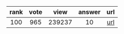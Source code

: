 
| rank | vote | view | answer | url |
|:-:|:-:|:-:|:-:|:-:|
|100|965|239237|10| [url](http://stackoverflow.com/questions/5466451/how-can-i-print-literal-curly-brace-characters-in-python-string-and-also-use-fo) |
